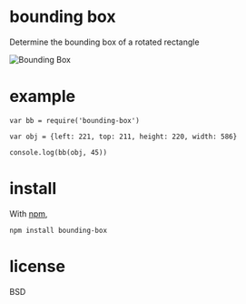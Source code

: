 # bounding box

Determine the bounding box of a rotated rectangle

![Bounding Box](http://spiderstrategies.github.io/node-bounding-box/bb.png)

# example

```
var bb = require('bounding-box')

var obj = {left: 221, top: 211, height: 220, width: 586}

console.log(bb(obj, 45))

```

# install

With [npm](http://npmjs.org),

```
npm install bounding-box
```

# license

BSD
